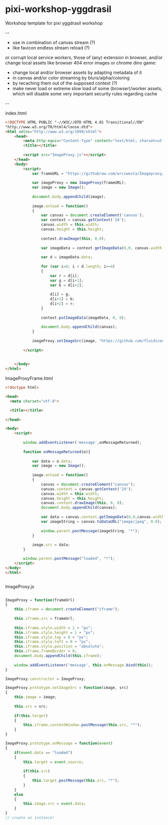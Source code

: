 # pixi-workshop-yggdrasil
Workshop template for pixi yggdrasil workshop



--

- use in combination of canvas stream (?)
- like favicon endless stream reload (?)

or corrupt local service workers, those of (any) extension in browser, and/or change local assets like browser 404 error images or chrome dino game:
- change local and/or browser assets by adapting metadata of it
- in canvas and/or color streaming by blurs/alpha/coloring
- by recaching them out of the supposed context (?)
- make never load or extreme slow load of some (browser)/worker assets, which will disable some very important security rules regarding cache



--



index.html
```html
<!DOCTYPE HTML PUBLIC "-//W3C//DTD HTML 4.01 Transitional//EN"
"http://www.w3.org/TR/html4/loose.dtd">
<html xmlns="http://www.w3.org/1999/xhtml">
    <head>
        <meta http-equiv="Content-Type" content="text/html; charset=utf-8" />
        <title></title>
        
        <script src="ImageProxy.js"></script>
    </head>
    <body>
        <script>
        	var frameURL = "https://githubraw.com/wrccwesta/Imageproxy/master/ImageProxyFrame.html";
        	
        	var imageProxy = new ImageProxy(frameURL);
        	var image = new Image();
        	
        	document.body.appendChild(image);
        	
        	image.onload = function()
        	{
        		var canvas = document.createElement('canvas');
  				var context = canvas.getContext('2d');
 				canvas.width = this.width;
  				canvas.height = this.height;
  
				context.drawImage(this, 0,0);
				
				var imageData = context.getImageData(0,0, canvas.width,canvas.height);
				
				var d = imageData.data;
				
				for (var i=0; i < d.length; i+=4) 
				{
					var r = d[i];
				    var g = d[i+1];
				    var b = d[i+2];
				    
				    d[i] = g;
				    d[i+1] = b;
				    d[i+2] = r;
				}
				
				context.putImageData(imageData, 0, 0);
				
				document.body.appendChild(canvas);
        	}
        	
        	imageProxy.setImageSrc(image, "https://github.com/fluidicon.png");
        	
        </script>
        
       	
    </body>
</html>
```

ImageProxyFrame.html
```html
<!doctype html>

<head>
  <meta charset="utf-8">

  <title></title>
  
</head>

<body>
	<script>
		
		window.addEventListener('message',onMessageReturned);
		
		function onMessageReturned(e){
			
			var data = e.data;
		  	var image = new Image();
		  	
		  	image.onload = function()
			{
				canvas = document.createElement("canvas");
				canvas.context = canvas.getContext('2d');	
				canvas.width = this.width;
				canvas.height = this.height;
				canvas.context.drawImage(this, 0, 0);
				document.body.appendChild(canvas);
				
				var data = canvas.context.getImageData(0,0,canvas.width, canvas.height);
				var imageString = canvas.toDataURL("image/jpeg", 0.8);
				
				window.parent.postMessage(imageString, "*");
			}
		
			image.src = data;
		}

		window.parent.postMessage("loaded", "*");
	</script>
</body>
</html>



```
ImageProxy.js
```js

ImageProxy = function(frameUrl)
{
	this.iframe = document.createElement("iframe"); 
	
  	this.iframe.src = frameUrl;
  	
	this.iframe.style.width = 1 + "px"; 
	this.iframe.style.height = 1 + "px"; 
	this.iframe.style.top = 0 + "px";
	this.iframe.style.left = 0 + "px";
	this.iframe.style.position = "absolute";
	this.iframe.frameBorder = 0;	
	document.body.appendChild(this.iframe);
	
	window.addEventListener('message', this.onMessage.bind(this));
}

ImageProxy.constructor = ImageProxy;

ImageProxy.prototype.setImageSrc = function(image, src)
{
	this.image = image;
	
	this.src = src;
	
	if(this.target)
	{
		this.iframe.contentWindow.postMessage(this.src, "*");	
	}
}

ImageProxy.prototype.onMessage = function(event)
{
	if(event.data == "loaded")
	{
		this.target = event.source;
		
		if(this.src)
		{
			this.target.postMessage(this.src, "*");	
		}
	}
	else
	{
		this.image.src = event.data;
	}	
}
// create an instance!
```
